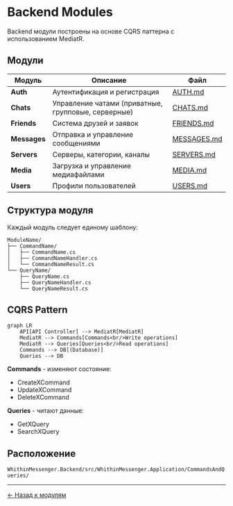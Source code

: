 # Backend Modules

Backend модули построены на основе CQRS паттерна с использованием MediatR.

## Модули

| Модуль | Описание | Файл |
|--------|----------|------|
| **Auth** | Аутентификация и регистрация | [AUTH.md](./AUTH.md) |
| **Chats** | Управление чатами (приватные, групповые, серверные) | [CHATS.md](./CHATS.md) |
| **Friends** | Система друзей и заявок | [FRIENDS.md](./FRIENDS.md) |
| **Messages** | Отправка и управление сообщениями | [MESSAGES.md](./MESSAGES.md) |
| **Servers** | Серверы, категории, каналы | [SERVERS.md](./SERVERS.md) |
| **Media** | Загрузка и управление медиафайлами | [MEDIA.md](./MEDIA.md) |
| **Users** | Профили пользователей | [USERS.md](./USERS.md) |

## Структура модуля

Каждый модуль следует единому шаблону:

```
ModuleName/
├── CommandName/
│   ├── CommandName.cs
│   ├── CommandNameHandler.cs
│   └── CommandNameResult.cs
└── QueryName/
    ├── QueryName.cs
    ├── QueryNameHandler.cs
    └── QueryNameResult.cs
```

## CQRS Pattern

```mermaid
graph LR
    API[API Controller] --> MediatR[MediatR]
    MediatR --> Commands[Commands<br/>Write operations]
    MediatR --> Queries[Queries<br/>Read operations]
    Commands --> DB[(Database)]
    Queries --> DB
```

**Commands** - изменяют состояние:
- CreateXCommand
- UpdateXCommand
- DeleteXCommand

**Queries** - читают данные:
- GetXQuery
- SearchXQuery

## Расположение

`WhithinMessenger.Backend/src/WhithinMessenger.Application/CommandsAndQueries/`

---

[← Назад к модулям](../README.md)





